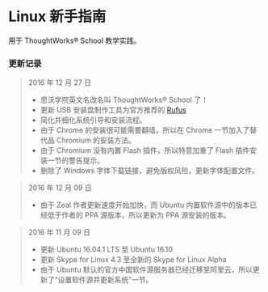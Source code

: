 # Linux 新手指南

用于 ThoughtWorks® School 教学实践。

### 更新记录

> 2016 年 12 月 27 日
> - 思沃学院英文名改名叫 ThoughtWorks® School 了！
> - 更新 USB 安装盘制作工具为官方推荐的 [Rufus](https://rufus.akeo.ie/?locale=zh_CN)
> - 简化并细化系统引导和安装流程。
> - 由于 Chrome 的安装很可能需要翻墙，所以在 Chrome 一节加入了替代品 Chromium 的安装方法。
> - 由于 Chromium 没有内置 Flash 插件，所以特意加重了 Flash 插件安装一节的警告提示。
> - 删除了 Windows 字体下载链接，避免版权风险，更新字体配置文件。

> 2016 年 12 月 09 日
> - 由于 Zeal 作者更新速度开始加快，而 Ubuntu 内置软件源中的版本已经低于作者的 PPA 源版本，所以更新为 PPA 源安装的版本。

> 2016 年 11 月 09 日
> - 更新 Ubuntu 16.04.1 LTS 至 Ubuntu 16.10
> - 更新 Skype for Linux 4.3 至全新的 Skype for Linux Alpha
> - 由于 Ubuntu 默认的官方中国软件源服务器已经迁移至阿里云，所以更新了“设置软件源并更新系统”一节。
